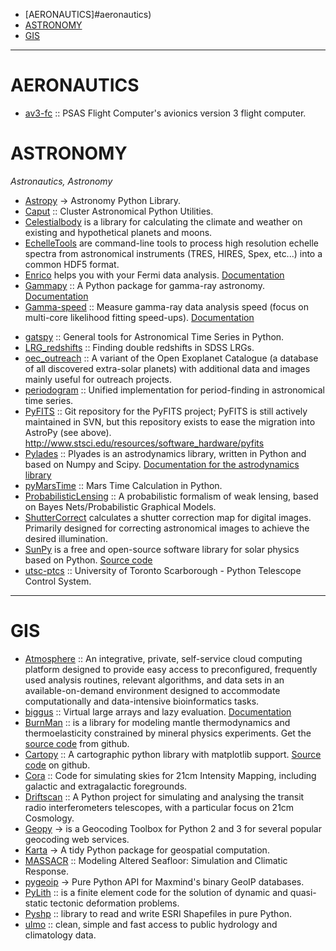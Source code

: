 - [AERONAUTICS]#aeronautics)
- [ASTRONOMY](#astronomy)
- [GIS](#gis)

----

# AERONAUTICS
- [av3-fc](https://github.com/psas/av3-fc) :: PSAS Flight Computer's avionics version 3 flight computer.

# ASTRONOMY
*Astronautics, Astronomy*
- [Astropy](https://github.com/astropy) → Astronomy Python Library.
- [Caput](https://github.com/radiocosmology/caput) :: Cluster Astronomical Python Utilities.
- [Celestialbody](https://github.com/jsbj/celestialbody) is a library for calculating the climate and weather on existing and hypothetical planets and moons.
- [EchelleTools](https://github.com/iancze/EchelleTools) are command-line tools to process high resolution echelle spectra from astronomical instruments (TRES, HIRES, Spex, etc...) into a common HDF5 format.
- [Enrico](https://github.com/gammapy/enrico) helps you with your Fermi data analysis. [Documentation](http://enrico.readthedocs.org/)
- [Gammapy](https://github.com/gammapy/gammapy) :: A Python package for gamma-ray astronomy. [Documentation](https://gammapy.readthedocs.org/)
- [Gamma-speed](https://github.com/gammapy/gamma-speed) :: Measure gamma-ray data analysis speed (focus on multi-core likelihood fitting speed-ups). [Documentation](https://gamma-speed.readthedocs.org/)
+ [gatspy](https://github.com/jakevdp/gatspy) :: General tools for Astronomical Time Series in Python. 
+ [LRG_redshifts](https://github.com/jakevdp/LRG_redshifts) ::  Finding double redshifts in SDSS LRGs.
+ [oec_outreach](https://github.com/hannorein/oec_outreach) :: A variant of the Open Exoplanet Catalogue (a database of all discovered extra-solar planets) with additional data and images mainly useful for outreach projects. 
+ [periodogram](https://github.com/astroML/periodogram) :: Unified implementation for period-finding in astronomical time series.
+ [PyFITS](https://github.com/spacetelescope/PyFITS) :: Git repository for the PyFITS project; PyFITS is still actively maintained in SVN, but this repository exists to ease the migration into AstroPy (see above). http://www.stsci.edu/resources/software_hardware/pyfits
+ [Pylades](https://github.com/helgee/plyades) :: Plyades is an astrodynamics library, written in Python and based on Numpy and Scipy. [Documentation for the astrodynamics library](http://plyades.readthedocs.org)
+ [pyMarsTime](https://github.com/ashima/pyMarsTime) :: Mars Time Calculation in Python.
+ [ProbabilisticLensing](https://github.com/jakevdp/ProbabilisticLensing) :: A probabilistic formalism of weak lensing, based on Bayes Nets/Probabilistic Graphical Models.
+ [ShutterCorrect](https://github.com/iancze/ShutterCorrect) calculates a shutter correction map for digital images. Primarily designed for correcting astronomical images to achieve the desired illumination.
+ [SunPy](http://sunpy.org/) is a free and open-source software library for solar physics based on Python. [Source code](https://github.com/sunpy/sunpy)
+ [utsc-ptcs](https://github.com/hannorein/utsc-ptcs) :: University of Toronto Scarborough - Python Telescope Control System.

----

# GIS 
- [Atmosphere](https://github.com/iPlantCollaborativeOpenSource/atmosphere) :: An integrative, private, self-service cloud computing platform designed to provide easy access to preconfigured, frequently used analysis routines, relevant algorithms, and data sets in an available-on-demand environment designed to accommodate computationally and data-intensive bioinformatics tasks.
- [biggus](https://github.com/SciTools/biggus) ::  Virtual large arrays and lazy evaluation. [Documentation](http://biggus.readthedocs.org/)
- [BurnMan](http://www.burnman.org) :: is a library for modeling mantle thermodynamics and thermoelasticity constrained by mineral physics experiments. Get the [source code](https://github.com/geodynamics/burnman) from github.
- [Cartopy](http://scitools.org.uk/cartopy/) :: A cartographic python library with matplotlib support. [Source code](https://github.com/SciTools/cartopy) on github.
- [Cora](https://github.com/radiocosmology/cora) :: Code for simulating skies for 21cm Intensity Mapping, including galactic and extragalactic foregrounds.
- [Driftscan](https://github.com/radiocosmology/driftscan) :: A Python project for simulating and analysing the transit radio interferometers telescopes, with a particular focus on 21cm Cosmology.
- [Geopy](https://github.com/geopy/geopy) → is a Geocoding Toolbox for Python 2 and 3 for several popular geocoding web services.
- [Karta](https://github.com/njwilson23/karta) →  A tidy Python package for geospatial computation.
- [MASSACR](https://github.com/navahnavahnavah/massacr) :: Modeling Altered Seafloor: Simulation and Climatic Response.
- [pygeoip](https://github.com/appliedsec/pygeoip) →  Pure Python API for Maxmind's binary GeoIP databases.
- [PyLith](https://github.com/geodynamics/pylith) :: is a finite element code for the solution of dynamic and quasi-static tectonic deformation problems.
- [Pyshp](https://github.com/GeospatialPython/pyshp) :: library to read and write ESRI Shapefiles in pure Python.
- [ulmo](https://github.com/ulmo-dev/ulmo) :: clean, simple and fast access to public hydrology and climatology data.



